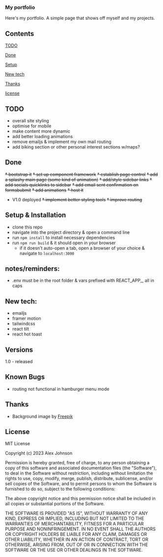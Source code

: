 ### My portfolio
Here's my portfolio. A simple page that shows off myself and my projects. 


## Contents
[TODO](#TODO)

[Done](#done)

[Setup](#setup-&-installation)

[New tech](#new-tech)

[Thanks](#thanks)

[license](#license)

## TODO
* overall site styling
* optimise for mobile
* make content more dynamic
* add better loading animations
* remove emailjs & implement my own mail routing
* add biking section or other personal interest sections w/maps?


## Done
~~* bootstrap it~~
~~* set up component framework~~
~~* establish page control~~
~~* add a splashy main page (some kind of animation)~~
~~* add/style sidebar links~~
~~* add socials quicklinks to sidebar~~
~~* add email sent confirmation on formsbubmit~~
~~* add animations~~
~~* host it~~
* V1.0  deployed
~~* implement better styling tools~~
~~* improve routing~~


## Setup & Installation
* clone this repo
* navigate into the project directory & open a command line
* run `npm install` to install necessary dependencies
* run `npm run build` & it should open in your browser
    * if it doesn't auto-open a tab, open a browser of your choice & navigate to `localhost:3000`


## notes/reminders:
* .env must be in the root folder & vars prefixed with REACT_APP_, all in caps

## New tech:
- emailjs
- framer motion
- tailwindcss
- react tilt
- react hot toast 
## Versions
1.0 - released 

## Known Bugs
* routing not functional in hamburger menu mode

## Thanks
* Background image by <a href="https://www.freepik.com/free-vector/abstract-technological-background_13182208.htm#query=technology%20background&position=25&from_view=keyword&track=ais">Freepik</a>

## License

MIT License

Copyright (c) 2023 Alex Johnson

Permission is hereby granted, free of charge, to any person obtaining a copy of this software and associated documentation files (the "Software"), to deal in the Software without restriction, including without limitation the rights to use, copy, modify, merge, publish, distribute, sublicense, and/or sell copies of the Software, and to permit persons to whom the Software is furnished to do so, subject to the following conditions:

The above copyright notice and this permission notice shall be included in all copies or substantial portions of the Software.

THE SOFTWARE IS PROVIDED "AS IS", WITHOUT WARRANTY OF ANY KIND, EXPRESS OR IMPLIED, INCLUDING BUT NOT LIMITED TO THE WARRANTIES OF MERCHANTABILITY, FITNESS FOR A PARTICULAR PURPOSE AND NONINFRINGEMENT. IN NO EVENT SHALL THE AUTHORS OR COPYRIGHT HOLDERS BE LIABLE FOR ANY CLAIM, DAMAGES OR OTHER LIABILITY, WHETHER IN AN ACTION OF CONTRACT, TORT OR OTHERWISE, ARISING FROM, OUT OF OR IN CONNECTION WITH THE SOFTWARE OR THE USE OR OTHER DEALINGS IN THE SOFTWARE.